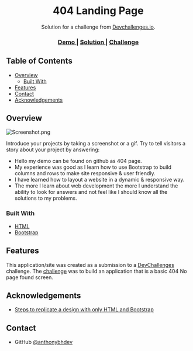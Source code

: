 <!-- Please update value in the {}  -->

<h1 align="center">404 Landing Page</h1>

<div align="center">
   Solution for a challenge from  <a href="http://devchallenges.io" target="_blank">Devchallenges.io</a>.
</div>

<div align="center">
  <h3>
    <a href="https://{your-demo-link.your-domain}">
      Demo
    </a>
    <span> | </span>
    <a href="https://{your-url-to-the-solution}">
      Solution
    </a>
    <span> | </span>
    <a href="https://devchallenges.io/challenges/wBunSb7FPrIepJZAg0sY">
      Challenge
    </a>
  </h3>
</div>



## Table of Contents

- [Overview](#overview)
  - [Built With](#built-with)
- [Features](#features)
- [Contact](#contact)
- [Acknowledgements](#acknowledgements)



## Overview

![Screenshot.png](https://user-images.githubusercontent.com/16707738/92399059-5716eb00-f132-11ea-8b14-bcacdc8ec97b.png)

Introduce your projects by taking a screenshot or a gif. Try to tell visitors a story about your project by answering:

- Hello my demo can be found on github as 404 page.
- My experience was good as I learn how to use Bootstrap to build columns and rows to make site responsive & user friendly.
- I have learned how to layout a website in a dynamic & responsive way.
- The more I learn about web development the more I understand the ability to look for answers and not feel like I should know all the solutions to my problems.

### Built With



- [HTML](https://www.w3schools.com/html/)
- [Bootstrap](https://getbootstrap.com/)


## Features



This application/site was created as a submission to a [DevChallenges](https://devchallenges.io/challenges) challenge. The [challenge](https://www.figma.com/file/QeKWLNhB13zDjJzqR22TKE/404-page-challenge?node-id=1%3A4&t=GV71mMjjqiDts6lN-0) was to build an application that is a basic 404 No page found screen.


## Acknowledgements



- [Steps to replicate a design with only HTML and Bootstrap](https://devchallenges-blogs.web.app/how-to-replicate-design/)

## Contact


- GitHub [@anthonybhdev](https://{github.com/anthonybhdev})

